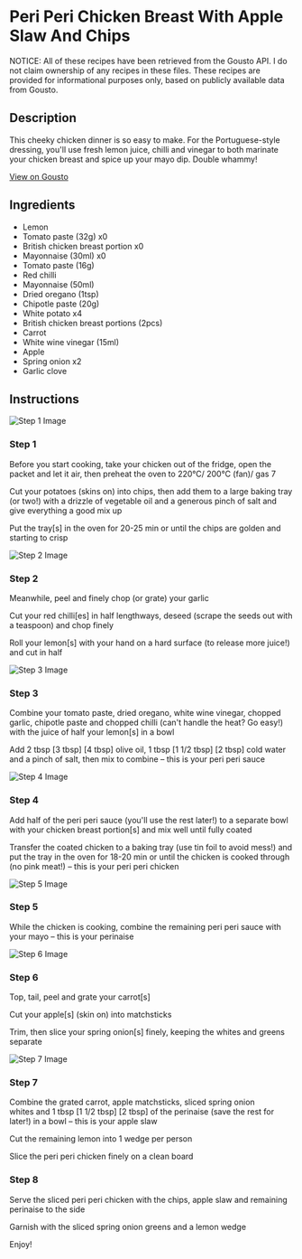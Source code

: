 # Peri Peri Chicken Breast With Apple Slaw And Chips

NOTICE: All of these recipes have been retrieved from the Gousto API. I do not claim ownership of any recipes in these files. These recipes are provided for informational purposes only, based on publicly available data from Gousto.

## Description

This cheeky chicken dinner is so easy to make. For the Portuguese-style dressing, you'll use fresh lemon juice, chilli and vinegar to both marinate your chicken breast and spice up your mayo dip. Double whammy!

[View on Gousto](https://www.gousto.co.uk/recipes/cookbook/peri-peri-chicken-breast-with-apple-slaw)

## Ingredients

- Lemon
- Tomato paste (32g) x0
- British chicken breast portion x0
- Mayonnaise (30ml) x0
- Tomato paste (16g)
- Red chilli
- Mayonnaise (50ml)
- Dried oregano (1tsp)
- Chipotle paste (20g)
- White potato x4
- British chicken breast portions (2pcs)
- Carrot
- White wine vinegar (15ml)
- Apple
- Spring onion x2
- Garlic clove

## Instructions

![Step 1 Image](https://production-media.gousto.co.uk/cms/recipe-step-image/Step-1-1626966619172-x200.jpg)

### Step 1

Before you start cooking, take your chicken out of the fridge, open the packet and let it air, then preheat the oven to 220°C/ 200°C (fan)/ gas 7

Cut your potatoes (skins on) into chips, then add them to a large baking tray (or two!) with a drizzle of vegetable oil and a generous pinch of salt and give everything a good mix up

Put the tray[s] in the oven for 20-25 min or until the chips are golden and starting to crisp

![Step 2 Image](https://production-media.gousto.co.uk/cms/recipe-step-image/Step-2-1626966627739-x200.jpg)

### Step 2

Meanwhile, peel and finely chop (or grate) your garlic

Cut your red chilli[es] in half lengthways, deseed (scrape the seeds out with a teaspoon) and chop finely

Roll your lemon[s] with your hand on a hard surface (to release more juice!) and cut in half

![Step 3 Image](https://production-media.gousto.co.uk/cms/recipe-step-image/Step-3-1626966633941-x200.jpg)

### Step 3

Combine your tomato paste, dried oregano, white wine vinegar, chopped garlic, chipotle paste and chopped chilli (can't handle the heat? Go easy!) with the juice of half your<span class="text-danger"> </span>lemon[s] in a bowl

Add 2 tbsp <span class="text-purple">[3 tbsp]</span> <span class="text-danger">[4 tbsp]</span> olive oil, 1 tbsp<span class="text-danger"> <span class="text-purple">[1 1/2 tbsp]</span> [2 tbsp] </span>cold water and a pinch of salt, then mix to combine – this is your peri peri sauce

![Step 4 Image](https://production-media.gousto.co.uk/cms/recipe-step-image/Step-4-1626966639906-x200.jpg)

### Step 4

Add half of the peri peri sauce (you'll use the rest later!) to a separate bowl with your chicken breast portion[s] and mix well until fully coated

Transfer the coated chicken to a baking tray (use tin foil to avoid mess!) and put the tray in the oven for 18-20 min or until the chicken is cooked through (no pink meat!) – this is your peri peri chicken

![Step 5 Image](https://production-media.gousto.co.uk/cms/recipe-step-image/Step-5-1626966645362-x200.jpg)

### Step 5

While the chicken is cooking, combine the remaining peri peri sauce with your mayo – this is your perinaise

![Step 6 Image](https://production-media.gousto.co.uk/cms/recipe-step-image/Step-6-1626966650228-x200.jpg)

### Step 6

Top, tail, peel and grate your carrot[s]

Cut your apple[s] (skin on) into matchsticks

Trim, then slice your spring onion[s]<span class="text-danger"> </span>finely, keeping the whites and greens separate

![Step 7 Image](https://production-media.gousto.co.uk/cms/recipe-step-image/Step-7-1626966655276-x200.jpg)

### Step 7

Combine the grated carrot, apple matchsticks, sliced spring onion whites and 1 tbsp <span class="text-purple">[1 1/2 tbsp]</span> <span class="text-danger">[2 tbsp] </span>of the perinaise (save the rest for later!) in a bowl – this is your apple slaw

Cut the remaining lemon into 1 wedge per person

Slice the peri peri chicken finely on a clean board

### Step 8

Serve the sliced peri peri chicken with the chips, apple slaw and remaining perinaise to the side

Garnish with the sliced spring onion greens and a lemon wedge

Enjoy!

